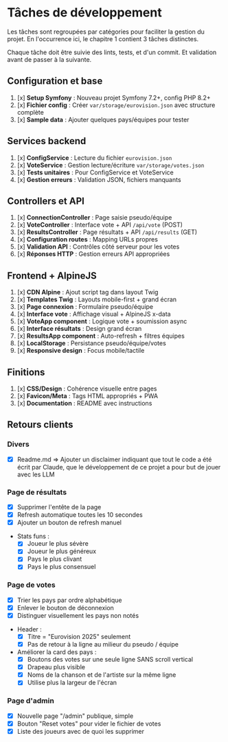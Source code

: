 # Tâches de développement

Les tâches sont regroupées par catégories pour faciliter la gestion du projet.
En l'occurrence ici, le chapitre 1 contient 3 tâches distinctes.

Chaque tâche doit être suivie des lints, tests, et d'un commit. Et validation avant de passer à la suivante.

## Configuration et base
1. [x] **Setup Symfony** : Nouveau projet Symfony 7.2+, config PHP 8.2+
2. [x] **Fichier config** : Créer `var/storage/eurovision.json` avec structure complète
3. [x] **Sample data** : Ajouter quelques pays/équipes pour tester

## Services backend
1. [x] **ConfigService** : Lecture du fichier `eurovision.json`
2. [x] **VoteService** : Gestion lecture/écriture `var/storage/votes.json`
3. [x] **Tests unitaires** : Pour ConfigService et VoteService
4. [x] **Gestion erreurs** : Validation JSON, fichiers manquants

## Controllers et API
1. [x] **ConnectionController** : Page saisie pseudo/équipe
2. [x] **VoteController** : Interface vote + API `/api/vote` (POST)
3. [x] **ResultsController** : Page résultats + API `/api/results` (GET)
4. [x] **Configuration routes** : Mapping URLs propres
5. [x] **Validation API** : Contrôles côté serveur pour les votes
6. [x] **Réponses HTTP** : Gestion erreurs API appropriées

## Frontend + AlpineJS
1. [x] **CDN Alpine** : Ajout script tag dans layout Twig
2. [x] **Templates Twig** : Layouts mobile-first + grand écran
3. [x] **Page connexion** : Formulaire pseudo/équipe
4. [x] **Interface vote** : Affichage visual + AlpineJS x-data
5. [x] **VoteApp component** : Logique vote + soumission async
6. [x] **Interface résultats** : Design grand écran
7. [x] **ResultsApp component** : Auto-refresh + filtres équipes
8. [x] **LocalStorage** : Persistance pseudo/équipe/votes
9. [x] **Responsive design** : Focus mobile/tactile

## Finitions
1. [x] **CSS/Design** : Cohérence visuelle entre pages
2. [x] **Favicon/Meta** : Tags HTML appropriés + PWA
3. [x] **Documentation** : README avec instructions

## Retours clients

### Divers
- [x] Readme.md => Ajouter un disclaimer indiquant que tout le code a été écrit par Claude, que le développement de ce projet a pour but de jouer avec les LLM

### Page de résultats
- [x] Supprimer l'entête de la page
- [x] Refresh automatique toutes les 10 secondes
- [x] Ajouter un bouton de refresh manuel
- Stats funs :
  - [x] Joueur le plus sévère
  - [x] Joueur le plus généreux
  - [x] Pays le plus clivant
  - [x] Pays le plus consensuel

### Page de votes
- [x] Trier les pays par ordre alphabétique
- [x] Enlever le bouton de déconnexion
- [x] Distinguer visuellement les pays non notés
- Header :
  - [x] Titre = "Eurovision 2025" seulement
  - [x] Pas de retour à la ligne au milieur du pseudo / équipe
- Améliorer la card des pays : 
  - [x] Boutons des votes sur une seule ligne SANS scroll vertical
  - [x] Drapeau plus visible
  - [x] Noms de la chanson et de l'artiste sur la même ligne
  - [x] Utilise plus la largeur de l'écran

### Page d'admin
- [x] Nouvelle page "/admin" publique, simple
- [x] Bouton "Reset votes" pour vider le fichier de votes
- [x] Liste des joueurs avec de quoi les supprimer
